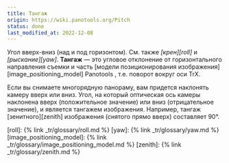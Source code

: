 ```yaml
---
title: Тангаж
origin: https://wiki.panotools.org/Pitch
status: done
last_modified_at: 2022-12-08
---
```

Угол вверх-вниз (над и под го­ри­зон­том). См. так­же *[крен][roll]* и *[рыскание][yaw]*. **Тангаж** — это угловое отклонение от го­ри­зон­таль­но­го
направления съемки и часть [модели позиционирования изображения][image_positioning_model] Panotools , т.е. поворот вокруг оси TrX.

Если вы снимаете многорядную панораму, вам придется наклонять камеру вверх или вниз. Угол, на ко­то­рый оптическая ось камеры наклонена вверх
(положительное значение) или вниз (отрицательное значение), и является тангажем изображения. Например, тангаж [зенитного][zenith] изображения
(снятого прямо вверх) со­став­ля­ет 90°.


[roll]: {% link _tr/glossary/roll.md %}
[yaw]: {% link _tr/glossary/yaw.md %}
[image_positioning_model]: {% link _tr/glossary/image_positioning_model.md %}
[zenith]: {% link _tr/glossary/zenith.md %}
